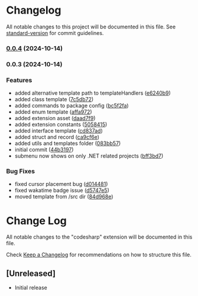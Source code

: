 # Changelog

All notable changes to this project will be documented in this file. See [standard-version](https://github.com/conventional-changelog/standard-version) for commit guidelines.

### [0.0.4](https://github.com/adedoyin-emmanuel/codesharp/compare/v0.0.3...v0.0.4) (2024-10-14)

### 0.0.3 (2024-10-14)


### Features

* added alternative template path to templateHandlers ([e6240b9](https://github.com/adedoyin-emmanuel/codesharp/commit/e6240b9599011511614b5ccfae4989467ea60278))
* added class template ([7c5db72](https://github.com/adedoyin-emmanuel/codesharp/commit/7c5db724fd853cab712086586baed240a43b8e4c))
* added commands to package config ([bc5f2fa](https://github.com/adedoyin-emmanuel/codesharp/commit/bc5f2faf0e74813ab96cf653351921f2b3a1414c))
* added enum template ([affa972](https://github.com/adedoyin-emmanuel/codesharp/commit/affa972865cdfd3ab3f5e52f017acfe398baa6e7))
* added extension asset ([daad7f9](https://github.com/adedoyin-emmanuel/codesharp/commit/daad7f9fac43d9cee7a8b182249568e09f187b31))
* added extension constants ([5058415](https://github.com/adedoyin-emmanuel/codesharp/commit/5058415b96b58e901693e680f1b1b4270003eb25))
* added interface template ([cd837ad](https://github.com/adedoyin-emmanuel/codesharp/commit/cd837ada55e2cac343af7a45dbbe6e7517840b2b))
* added struct and record ([ca9cf6e](https://github.com/adedoyin-emmanuel/codesharp/commit/ca9cf6e45103699878257961d4888cd43c46029a))
* added utils and templates folder ([083bb57](https://github.com/adedoyin-emmanuel/codesharp/commit/083bb57b4b7515f4929b92c55634ca2dd5fc3373))
* initial commit ([44b3197](https://github.com/adedoyin-emmanuel/codesharp/commit/44b3197907485d3296993d07bbbde8541f05e497))
* submenu now shows on only .NET related projects ([bff3bd7](https://github.com/adedoyin-emmanuel/codesharp/commit/bff3bd7782d5deaa9a9fb38dc76cce52ff4474a4))


### Bug Fixes

* fixed cursor placement bug ([d014481](https://github.com/adedoyin-emmanuel/codesharp/commit/d014481f73f29e33369f0bccbdc1b72fce9f3eb7))
* fixed wakatime badge issue ([d5747e5](https://github.com/adedoyin-emmanuel/codesharp/commit/d5747e50b666045497c86746888fe30d08a616c0))
* moved template from /src dir ([84d968e](https://github.com/adedoyin-emmanuel/codesharp/commit/84d968e0dd8aede9dc36c2a9ad4041089b6ebaa2))

# Change Log

All notable changes to the "codesharp" extension will be documented in this file.

Check [Keep a Changelog](http://keepachangelog.com/) for recommendations on how to structure this file.

## [Unreleased]

- Initial release